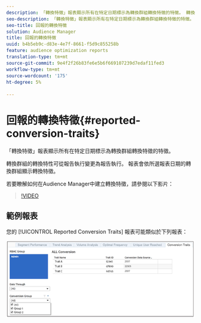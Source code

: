 ```yaml
---
description: 「轉換特徵」報表顯示所有在特定日期標示為轉換群組轉換特徵的特徵。 轉換群組的轉換特性可從報告執行變更為報告執行。 報表會依所選報表日期的轉換群組顯示轉換特徵。
seo-description: 「轉換特徵」報表顯示所有在特定日期標示為轉換群組轉換特徵的特徵。 轉換群組的轉換特性可從報告執行變更為報告執行。 報表會依所選報表日期的轉換群組顯示轉換特徵。
seo-title: 回報的轉換特徵
solution: Audience Manager
title: 回報的轉換特徵
uuid: b4b5eb9c-d83e-4e7f-8661-f5d9c855258b
feature: audience optimization reports
translation-type: tm+mt
source-git-commit: 9e4f2f26b83fe6e5b6f669107239d7edaf11fed3
workflow-type: tm+mt
source-wordcount: '175'
ht-degree: 5%

---
```



# 回報的轉換特徵{#reported-conversion-traits}

「轉換特徵」報表顯示所有在特定日期標示為轉換群組轉換特徵的特徵。

轉換群組的轉換特性可從報告執行變更為報告執行。 報表會依所選報表日期的轉換群組顯示轉換特徵。

若要瞭解如何在Audience Manager中建立轉換特徵，請參閱以下影片：

>[!VIDEO](https://video.tv.adobe.com/v/23431/)

## 範例報表

您的 [!UICONTROL Reported Conversion Traits] 報表可能類似於下列報表：

![](assets/reported-conversion-traits.png)
